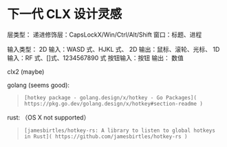 # 下一代 CLX 设计灵感

层类型：
递进修饰层：CapsLockX/Win/Ctrl/Alt/Shift
窗口：标题、进程

输入类型：
2D 输入：WASD 式、HJKL 式、
2D 输出：鼠标、滚轮、光标、
1D 输入：RF 式、[]式、1234567890 式
按钮输入：按钮
输出：
数值

clx2 (maybe)

golang (seems good):

>     [hotkey package - golang.design/x/hotkey - Go Packages]( https://pkg.go.dev/golang.design/x/hotkey#section-readme )

rust: （OS X not supported）

>     [jamesbirtles/hotkey-rs: A library to listen to global hotkeys in Rust]( https://github.com/jamesbirtles/hotkey-rs )
